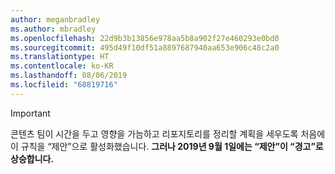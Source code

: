 ```yaml
---
author: meganbradley
ms.author: mbradley
ms.openlocfilehash: 22d9b3b13856e978aa5b8a902f27e460293e0bd0
ms.sourcegitcommit: 495d49f10df51a8897687940aa653e906c48c2a0
ms.translationtype: HT
ms.contentlocale: ko-KR
ms.lasthandoff: 08/06/2019
ms.locfileid: "68819716"
---
```

> [!IMPORTANT]
> 콘텐츠 팀이 시간을 두고 영향을 가늠하고 리포지토리를 정리할 계획을 세우도록 처음에 이 규칙을 “제안”으로 활성화했습니다. **그러나 2019년 9월 1일에는 “제안”이 “경고”로 상승합니다.**